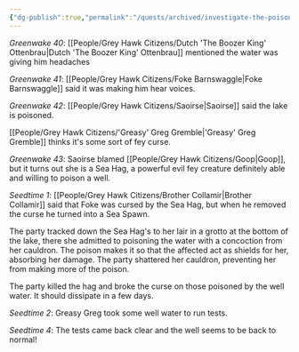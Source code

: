 ```yaml
---
{"dg-publish":true,"permalink":"/quests/archived/investigate-the-poisoned-well/"}
---
```


*Greenwake 40*: [[People/Grey Hawk Citizens/Dutch 'The Boozer King' Ottenbrau\|Dutch 'The Boozer King' Ottenbrau]] mentioned the water was giving him headaches

*Greenwake 41*: [[People/Grey Hawk Citizens/Foke Barnswaggle\|Foke Barnswaggle]] said it was making him hear voices.  

*Greenwake 42*: [[People/Grey Hawk Citizens/Saoirse\|Saoirse]] said the lake is poisoned.  

[[People/Grey Hawk Citizens/'Greasy' Greg Gremble\|'Greasy' Greg Gremble]] thinks it's some sort of fey curse.  

*Greenwake 43*: Saoirse blamed [[People/Grey Hawk Citizens/Goop\|Goop]], but it turns out she is a Sea Hag, a powerful evil fey creature definitely able and willing to poison a well.  

*Seedtime 1*: [[People/Grey Hawk Citizens/Brother Collamir\|Brother Collamir]] said that Foke was cursed by the Sea Hag, but when he removed the curse he turned into a Sea Spawn.  

The party tracked down the Sea Hag's to her lair in a grotto at the bottom of the lake, there she admitted to poisoning the water with a concoction from her cauldron.  The poison makes it so that the affected act as shields for her, absorbing her damage.  The party shattered her cauldron, preventing her from making more of the poison.  

The party killed the hag and broke the curse on those poisoned by the well water.  It should dissipate in a few days.  

*Seedtime 2*: Greasy Greg took some well water to run tests.  

*Seedtime 4*: The tests came back clear and the well seems to be back to normal!  